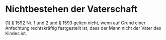 # Nichtbestehen der Vaterschaft

(1) § 1592 Nr. 1 und 2 und § 1593 gelten nicht, wenn auf Grund einer Anfechtung rechtskräftig festgestellt ist, dass der Mann nicht der Vater des Kindes ist.